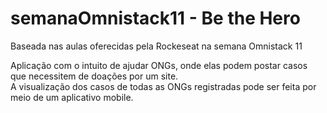 # semanaOmnistack11 - Be the Hero
Baseada nas aulas oferecidas pela Rockeseat na semana Omnistack 11

Aplicação com o intuito de ajudar ONGs, onde elas podem postar casos que necessitem de doações por um site.<br> 
A visualização dos casos de todas as ONGs registradas pode ser feita por meio de um aplicativo mobile. 
